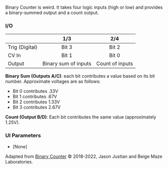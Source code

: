 Binary Counter is weird. It takes four logic inputs (high or low) and provides a binary-summed output and a count output.

### I/O

|                |              1/3      |    2/4          |
| -------------- |:---------------------:|:---------------:|
| Trig (Digital) |  Bit 3                | Bit 2           |
| CV In          |  Bit 1                | Bit 0           |
| Output         |  Binary sum of inputs | Count of inputs |

**Binary Sum (Outputs A/C)**: each bit contributes a value based on its bit number. Approximate voltages are as follows:
* Bit 0 contributes .33V
* Bit 1 contributes .67V
* Bit 2 contributes 1.33V
* Bit 3 contributes 2.67V

**Count (Output B/D)**: Each bit contributes the same value (approximately 1.25V).

### UI Parameters
* [None]


Adapted from [Binary Counter](https://github.com/Chysn/O_C-HemisphereSuite/wiki/Binary-Counter-(Retired)) © 2018-2022, Jason Justian and Beige Maze Laboratories.